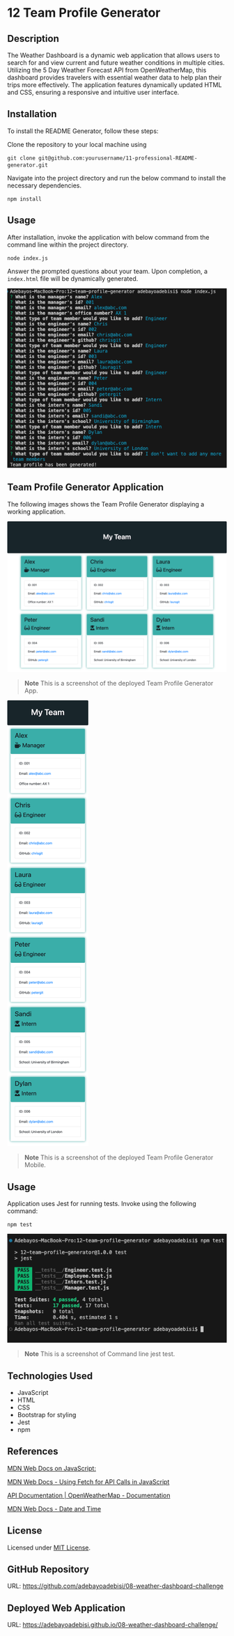 # 12 Team Profile Generator

## Description

The Weather Dashboard is a dynamic web application that allows users to search for and view current and future weather conditions in multiple cities. Utilizing the 5 Day Weather Forecast API from OpenWeatherMap, this dashboard provides travelers with essential weather data to help plan their trips more effectively. The application features dynamically updated HTML and CSS, ensuring a responsive and intuitive user interface.

## Installation

To install the README Generator, follow these steps:

Clone the repository to your local machine using 
```
git clone git@github.com:yourusername/11-professional-README-generator.git
```
Navigate into the project directory and run the below command to install the necessary dependencies.
```
npm install
```

## Usage

After installation, invoke the application with below command from the command line within the project directory. 
```
node index.js
```
Answer the prompted questions about your team. Upon completion, a `index.html` file will be dynamically generated.

![Team Profile Generator: Prompt](./images/Team-Profile-Generator-CL.png)

## Team Profile Generator Application
The following images shows the Team Profile Generator displaying a working application.

![Team Profile Generator: Screenshot](./images/Team-Profile-Generator-SS.html.png)

> **Note** This is a screenshot of the deployed Team Profile Generator App.

![Team Profile Generator: Screenshot Mobile](./images/Team-Profile-Generator-mobileSS.png)

> **Note** This is a screenshot of the deployed Team Profile Generator Mobile.

## Usage

Application uses Jest for running tests. Invoke using the following command: 
```
npm test
```
![Team Profile Generator: Test](./images/Team-Profile-Generator-test.png)

> **Note** This is a screenshot of Command line jest test.

## Technologies Used

- JavaScript
- HTML
- CSS
- Bootstrap for styling
- Jest
- npm

## References
[MDN Web Docs on JavaScript:](https://developer.mozilla.org/en-US/docs/Web/JavaScript)

[MDN Web Docs - Using Fetch for API Calls in JavaScript](https://developer.mozilla.org/en-US/docs/Web/API/Fetch_API/Using_Fetch)

[API Documentation | OpenWeatherMap - Documentation](https://openweathermap.org/api)

[MDN Web Docs - Date and Time](https://developer.mozilla.org/en-US/docs/Web/JavaScript/Reference/Global_Objects/Date)

## License
Licensed under [MIT License](LICENSE.md).

## GitHub Repository
URL: https://github.com/adebayoadebisi/08-weather-dashboard-challenge

## Deployed Web Application
URL: https://adebayoadebisi.github.io/08-weather-dashboard-challenge/